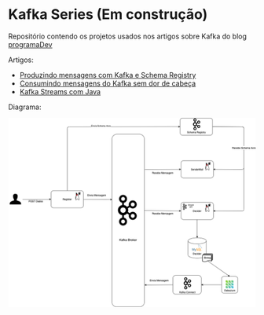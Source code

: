 # Kafka Series (Em construção)

Repositório contendo os projetos usados nos artigos sobre Kafka do blog [programaDev](https://programadev.com.br/)

Artigos:

- [Produzindo mensagens com Kafka e Schema Registry](https://programadev.com.br/kafka-producer-avro/)
- [Consumindo mensagens do Kafka sem dor de cabeça](https://programadev.com.br/kafka-consumer/)
- [Kafka Streams com Java](https://programadev.com.br/kafka-streams/)

Diagrama:

![Diagrama](images/diagrama-kafka-debezium.png)
